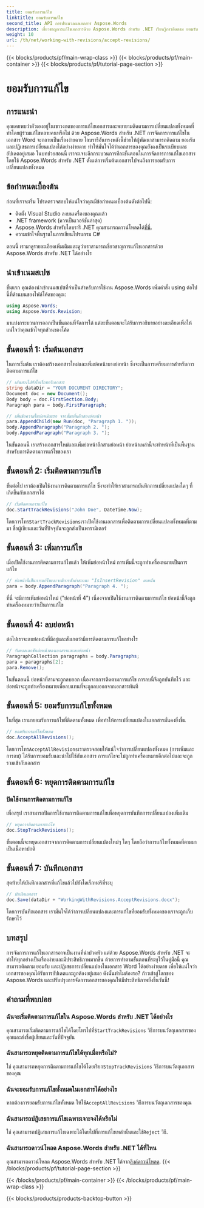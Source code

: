 ```yaml
---
title: ยอมรับการแก้ไข
linktitle: ยอมรับการแก้ไข
second_title: API การประมวลผลเอกสาร Aspose.Words
description: เชี่ยวชาญการแก้ไขเอกสารด้วย Aspose.Words สำหรับ .NET เรียนรู้การติดตาม ยอมรับ และปฏิเสธการเปลี่ยนแปลงได้อย่างง่ายดาย พัฒนาทักษะการจัดการเอกสารของคุณ
weight: 10
url: /th/net/working-with-revisions/accept-revisions/
---
```


{{< blocks/products/pf/main-wrap-class >}}
{{< blocks/products/pf/main-container >}}
{{< blocks/products/pf/tutorial-page-section >}}

# ยอมรับการแก้ไข

## การแนะนำ

คุณเคยพบว่าตัวเองอยู่ในเขาวงกตของการแก้ไขเอกสารและพยายามติดตามการเปลี่ยนแปลงทั้งหมดที่ทำโดยผู้ร่วมแก้ไขหลายคนหรือไม่ ด้วย Aspose.Words สำหรับ .NET การจัดการการแก้ไขในเอกสาร Word จะกลายเป็นเรื่องง่ายดาย ไลบรารีอันทรงพลังนี้ช่วยให้ผู้พัฒนาสามารถติดตาม ยอมรับ และปฏิเสธการเปลี่ยนแปลงได้อย่างง่ายดาย ทำให้มั่นใจได้ว่าเอกสารของคุณยังคงเป็นระเบียบและอัปเดตอยู่เสมอ ในบทช่วยสอนนี้ เราจะเจาะลึกกระบวนการทีละขั้นตอนในการจัดการการแก้ไขเอกสารโดยใช้ Aspose.Words สำหรับ .NET ตั้งแต่การเริ่มต้นเอกสารไปจนถึงการยอมรับการเปลี่ยนแปลงทั้งหมด

## ข้อกำหนดเบื้องต้น

ก่อนที่เราจะเริ่ม โปรดตรวจสอบให้แน่ใจว่าคุณมีข้อกำหนดเบื้องต้นดังต่อไปนี้:

- ติดตั้ง Visual Studio ลงบนเครื่องของคุณแล้ว
- .NET framework (ควรเป็นเวอร์ชันล่าสุด)
-  Aspose.Words สำหรับไลบรารี .NET คุณสามารถดาวน์โหลดได้[ที่นี่](https://releases.aspose.com/words/net/).
- ความเข้าใจพื้นฐานในการเขียนโปรแกรม C#

ตอนนี้ เรามาดูรายละเอียดเพิ่มเติมและดูว่าเราสามารถเชี่ยวชาญการแก้ไขเอกสารด้วย Aspose.Words สำหรับ .NET ได้อย่างไร

## นำเข้าเนมสเปซ

ขั้นแรก คุณต้องนำเข้าเนมสเปซที่จำเป็นสำหรับการใช้งาน Aspose.Words เพิ่มคำสั่ง using ต่อไปนี้ที่ด้านบนของไฟล์โค้ดของคุณ:

```csharp
using Aspose.Words;
using Aspose.Words.Revision;
```

มาแบ่งกระบวนการออกเป็นขั้นตอนที่จัดการได้ แต่ละขั้นตอนจะได้รับการอธิบายอย่างละเอียดเพื่อให้แน่ใจว่าคุณเข้าใจทุกส่วนของโค้ด

## ขั้นตอนที่ 1: เริ่มต้นเอกสาร

ในการเริ่มต้น เราต้องสร้างเอกสารใหม่และเพิ่มย่อหน้าบางย่อหน้า ซึ่งจะเป็นการเตรียมการสำหรับการติดตามการแก้ไข

```csharp
// เส้นทางไปยังไดเร็กทอรีเอกสาร
string dataDir = "YOUR DOCUMENT DIRECTORY";
Document doc = new Document();
Body body = doc.FirstSection.Body;
Paragraph para = body.FirstParagraph;

// เพิ่มข้อความในย่อหน้าแรก จากนั้นเพิ่มอีกสองย่อหน้า
para.AppendChild(new Run(doc, "Paragraph 1. "));
body.AppendParagraph("Paragraph 2. ");
body.AppendParagraph("Paragraph 3. ");
```

ในขั้นตอนนี้ เราสร้างเอกสารใหม่และเพิ่มย่อหน้าอีกสามย่อหน้า ย่อหน้าเหล่านี้จะทำหน้าที่เป็นพื้นฐานสำหรับการติดตามการแก้ไขของเรา

## ขั้นตอนที่ 2: เริ่มติดตามการแก้ไข

ขั้นต่อไป เราต้องเปิดใช้งานการติดตามการแก้ไข ซึ่งจะทำให้เราสามารถบันทึกการเปลี่ยนแปลงใดๆ ที่เกิดขึ้นกับเอกสารได้

```csharp
// เริ่มติดตามการแก้ไข
doc.StartTrackRevisions("John Doe", DateTime.Now);
```

 โดยการโทร`StartTrackRevisions`เราเปิดใช้งานเอกสารเพื่อติดตามการเปลี่ยนแปลงทั้งหมดที่ตามมา ชื่อผู้เขียนและวันที่ปัจจุบันจะถูกส่งเป็นพารามิเตอร์

## ขั้นตอนที่ 3: เพิ่มการแก้ไข

เมื่อเปิดใช้งานการติดตามการแก้ไขแล้ว ให้เพิ่มย่อหน้าใหม่ การเพิ่มนี้จะถูกทำเครื่องหมายเป็นการแก้ไข

```csharp
// ย่อหน้านี้เป็นการแก้ไขและจะมีการตั้งค่าสถานะ "IsInsertRevision" ตามนั้น
para = body.AppendParagraph("Paragraph 4. ");
```

ที่นี่ จะมีการเพิ่มย่อหน้าใหม่ ("ย่อหน้าที่ 4") เนื่องจากเปิดใช้งานการติดตามการแก้ไข ย่อหน้านี้จึงถูกทำเครื่องหมายว่าเป็นการแก้ไข

## ขั้นตอนที่ 4: ลบย่อหน้า

ต่อไปเราจะลบย่อหน้าที่มีอยู่และสังเกตว่ามีการติดตามการแก้ไขอย่างไร

```csharp
// รับคอลเลกชันย่อหน้าของเอกสารและลบย่อหน้า
ParagraphCollection paragraphs = body.Paragraphs;
para = paragraphs[2];
para.Remove();
```

ในขั้นตอนนี้ ย่อหน้าที่สามจะถูกลบออก เนื่องจากการติดตามการแก้ไข การลบนี้จึงถูกบันทึกไว้ และย่อหน้าจะถูกทำเครื่องหมายเพื่อลบแทนที่จะถูกลบออกจากเอกสารทันที

## ขั้นตอนที่ 5: ยอมรับการแก้ไขทั้งหมด

ในที่สุด เรามายอมรับการแก้ไขที่ติดตามทั้งหมด เพื่อทำให้การเปลี่ยนแปลงในเอกสารมั่นคงยิ่งขึ้น

```csharp
// ยอมรับการแก้ไขทั้งหมด
doc.AcceptAllRevisions();
```

 โดยการโทร`AcceptAllRevisions`เราตรวจสอบให้แน่ใจว่าการเปลี่ยนแปลงทั้งหมด (การเพิ่มและการลบ) ได้รับการยอมรับและนำไปใช้กับเอกสาร การแก้ไขจะไม่ถูกทำเครื่องหมายอีกต่อไปและจะถูกรวมเข้ากับเอกสาร

## ขั้นตอนที่ 6: หยุดการติดตามการแก้ไข

### ปิดใช้งานการติดตามการแก้ไข

เพื่อสรุป เราสามารถปิดการใช้งานการติดตามการแก้ไขเพื่อหยุดการบันทึกการเปลี่ยนแปลงเพิ่มเติม

```csharp
// หยุดการติดตามการแก้ไข
doc.StopTrackRevisions();
```

ขั้นตอนนี้จะหยุดเอกสารจากการติดตามการเปลี่ยนแปลงใหม่ๆ ใดๆ โดยถือว่าการแก้ไขทั้งหมดที่ตามมาเป็นเนื้อหาปกติ

## ขั้นตอนที่ 7: บันทึกเอกสาร

สุดท้ายให้บันทึกเอกสารที่แก้ไขแล้วไปยังไดเร็กทอรีที่ระบุ

```csharp
// บันทึกเอกสาร
doc.Save(dataDir + "WorkingWithRevisions.AcceptRevisions.docx");
```

โดยการบันทึกเอกสาร เรามั่นใจได้ว่าการเปลี่ยนแปลงและการแก้ไขที่ยอมรับทั้งหมดของเราจะถูกเก็บรักษาไว้

## บทสรุป

การจัดการการแก้ไขเอกสารอาจเป็นงานที่น่าปวดหัว แต่ด้วย Aspose.Words สำหรับ .NET จะทำให้ทุกอย่างเป็นเรื่องง่ายและมีประสิทธิภาพมากขึ้น ด้วยการทำตามขั้นตอนที่ระบุไว้ในคู่มือนี้ คุณสามารถติดตาม ยอมรับ และปฏิเสธการเปลี่ยนแปลงในเอกสาร Word ได้อย่างง่ายดาย เพื่อให้แน่ใจว่าเอกสารของคุณได้รับการอัปเดตและถูกต้องอยู่เสมอ ดังนั้นทำไมต้องรอ? ก้าวเข้าสู่โลกของ Aspose.Words และปรับปรุงการจัดการเอกสารของคุณให้มีประสิทธิภาพยิ่งขึ้นวันนี้!

## คำถามที่พบบ่อย

### ฉันจะเริ่มติดตามการแก้ไขใน Aspose.Words สำหรับ .NET ได้อย่างไร

 คุณสามารถเริ่มติดตามการแก้ไขได้โดยโทรไปที่`StartTrackRevisions` วิธีการบนวัตถุเอกสารของคุณและส่งชื่อผู้เขียนและวันที่ปัจจุบัน

### ฉันสามารถหยุดติดตามการแก้ไขได้ทุกเมื่อหรือไม่?

ใช่ คุณสามารถหยุดการติดตามการแก้ไขได้โดยเรียก`StopTrackRevisions` วิธีการบนวัตถุเอกสารของคุณ

### ฉันจะยอมรับการแก้ไขทั้งหมดในเอกสารได้อย่างไร

 หากต้องการยอมรับการแก้ไขทั้งหมด ให้ใช้`AcceptAllRevisions` วิธีการบนวัตถุเอกสารของคุณ

### ฉันสามารถปฏิเสธการแก้ไขเฉพาะเจาะจงได้หรือไม่

 ใช่ คุณสามารถปฏิเสธการแก้ไขเฉพาะได้โดยไปที่การแก้ไขเหล่านั้นและใช้`Reject` วิธี.

### ฉันสามารถดาวน์โหลด Aspose.Words สำหรับ .NET ได้ที่ไหน

 คุณสามารถดาวน์โหลด Aspose.Words สำหรับ .NET ได้จาก[ลิงค์ดาวน์โหลด](https://releases.aspose.com/words/net/).
{{< /blocks/products/pf/tutorial-page-section >}}

{{< /blocks/products/pf/main-container >}}
{{< /blocks/products/pf/main-wrap-class >}}

{{< blocks/products/products-backtop-button >}}
